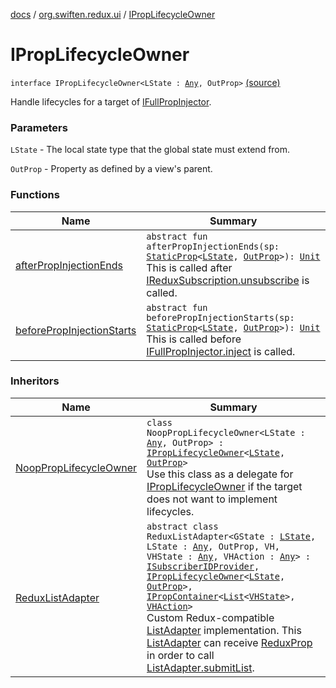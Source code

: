 [docs](../../index.md) / [org.swiften.redux.ui](../index.md) / [IPropLifecycleOwner](./index.md)

# IPropLifecycleOwner

`interface IPropLifecycleOwner<LState : `[`Any`](https://kotlinlang.org/api/latest/jvm/stdlib/kotlin/-any/index.html)`, OutProp>` [(source)](https://github.com/protoman92/KotlinRedux/tree/master/common/common-ui/src/main/kotlin/org/swiften/redux/ui/Container.kt#L16)

Handle lifecycles for a target of [IFullPropInjector](../-i-full-prop-injector.md).

### Parameters

`LState` - The local state type that the global state must extend from.

`OutProp` - Property as defined by a view's parent.

### Functions

| Name | Summary |
|---|---|
| [afterPropInjectionEnds](after-prop-injection-ends.md) | `abstract fun afterPropInjectionEnds(sp: `[`StaticProp`](../-static-prop/index.md)`<`[`LState`](index.md#LState)`, `[`OutProp`](index.md#OutProp)`>): `[`Unit`](https://kotlinlang.org/api/latest/jvm/stdlib/kotlin/-unit/index.html)<br>This is called after [IReduxSubscription.unsubscribe](../../org.swiften.redux.core/-i-redux-subscription/unsubscribe.md) is called. |
| [beforePropInjectionStarts](before-prop-injection-starts.md) | `abstract fun beforePropInjectionStarts(sp: `[`StaticProp`](../-static-prop/index.md)`<`[`LState`](index.md#LState)`, `[`OutProp`](index.md#OutProp)`>): `[`Unit`](https://kotlinlang.org/api/latest/jvm/stdlib/kotlin/-unit/index.html)<br>This is called before [IFullPropInjector.inject](../-i-prop-injector/inject.md) is called. |

### Inheritors

| Name | Summary |
|---|---|
| [NoopPropLifecycleOwner](../-noop-prop-lifecycle-owner/index.md) | `class NoopPropLifecycleOwner<LState : `[`Any`](https://kotlinlang.org/api/latest/jvm/stdlib/kotlin/-any/index.html)`, OutProp> : `[`IPropLifecycleOwner`](./index.md)`<`[`LState`](../-noop-prop-lifecycle-owner/index.md#LState)`, `[`OutProp`](../-noop-prop-lifecycle-owner/index.md#OutProp)`>`<br>Use this class as a delegate for [IPropLifecycleOwner](./index.md) if the target does not want to implement lifecycles. |
| [ReduxListAdapter](../../org.swiften.redux.android.ui.recyclerview/-redux-list-adapter/index.md) | `abstract class ReduxListAdapter<GState : `[`LState`](../../org.swiften.redux.android.ui.recyclerview/-redux-list-adapter/index.md#LState)`, LState : `[`Any`](https://kotlinlang.org/api/latest/jvm/stdlib/kotlin/-any/index.html)`, OutProp, VH, VHState : `[`Any`](https://kotlinlang.org/api/latest/jvm/stdlib/kotlin/-any/index.html)`, VHAction : `[`Any`](https://kotlinlang.org/api/latest/jvm/stdlib/kotlin/-any/index.html)`> : `[`ISubscriberIDProvider`](../../org.swiften.redux.core/-i-subscriber-i-d-provider/index.md)`, `[`IPropLifecycleOwner`](./index.md)`<`[`LState`](../../org.swiften.redux.android.ui.recyclerview/-redux-list-adapter/index.md#LState)`, `[`OutProp`](../../org.swiften.redux.android.ui.recyclerview/-redux-list-adapter/index.md#OutProp)`>, `[`IPropContainer`](../-i-prop-container/index.md)`<`[`List`](https://kotlinlang.org/api/latest/jvm/stdlib/kotlin.collections/-list/index.html)`<`[`VHState`](../../org.swiften.redux.android.ui.recyclerview/-redux-list-adapter/index.md#VHState)`>, `[`VHAction`](../../org.swiften.redux.android.ui.recyclerview/-redux-list-adapter/index.md#VHAction)`>`<br>Custom Redux-compatible [ListAdapter](#) implementation. This [ListAdapter](#) can receive [ReduxProp](../-redux-prop/index.md) in order to call [ListAdapter.submitList](#). |
